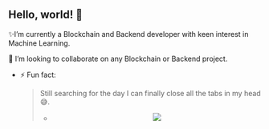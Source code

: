 <h2>Hello, world! 👋</h2>
<!--[//]: # - 🔭 I’m currently working on ...-->

✨I’m currently a Blockchain  and Backend developer with keen interest in  Machine Learning.


👯 I’m looking to collaborate on any Blockchain or Backend project.


- ⚡ Fun fact: <blockquote> Still searching for the day I can finally close all the tabs in my head 😅.

 
  - <p align="center" height=100%> <img src=https://github.com/LikemDzokoto/LikemDzokoto/blob/main/source.gif /> </p>
